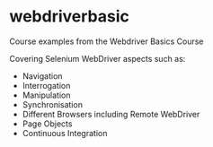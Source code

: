 # webdriverbasic
Course examples from the Webdriver Basics Course

Covering Selenium WebDriver aspects such as:
- Navigation
- Interrogation
- Manipulation
- Synchronisation
- Different Browsers including Remote WebDriver
- Page Objects
- Continuous Integration

